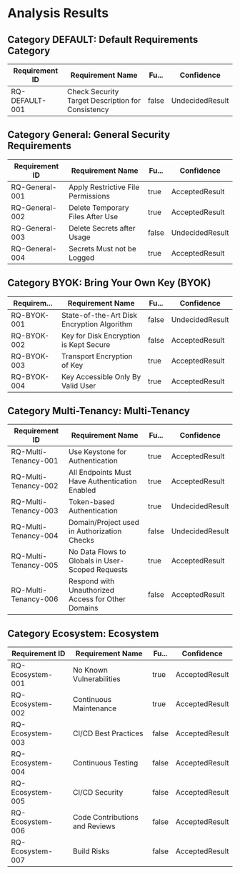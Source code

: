 # Analysis Results

## Category DEFAULT: Default Requirements Category

| Requirement ID | Requirement Name                                  | Fu... | Confidence      |
| -------------- | ------------------------------------------------- | ----- | --------------- |
| RQ-DEFAULT-001 | Check Security Target Description for Consistency | false | UndecidedResult |

## Category General: General Security Requirements

| Requirement ID | Requirement Name                   | Fu... | Confidence      |
| -------------- | ---------------------------------- | ----- | --------------- |
| RQ-General-001 | Apply Restrictive File Permissions | true  | AcceptedResult  |
| RQ-General-002 | Delete Temporary Files After Use   | true  | AcceptedResult  |
| RQ-General-003 | Delete Secrets after Usage         | false | UndecidedResult |
| RQ-General-004 | Secrets Must not be Logged         | true  | AcceptedResult  |

## Category BYOK: Bring Your Own Key (BYOK)

| Requirem... | Requirement Name                           | Fu... | Confidence      |
| ----------- | ------------------------------------------ | ----- | --------------- |
| RQ-BYOK-001 | State-of-the-Art Disk Encryption Algorithm | false | UndecidedResult |
| RQ-BYOK-002 | Key for Disk Encryption is Kept Secure     | false | AcceptedResult  |
| RQ-BYOK-003 | Transport Encryption of Key                | true  | AcceptedResult  |
| RQ-BYOK-004 | Key Accessible Only By Valid User          | true  | AcceptedResult  |

## Category Multi-Tenancy: Multi-Tenancy

| Requirement ID       | Requirement Name                                   | Fu... | Confidence      |
| -------------------- | -------------------------------------------------- | ----- | --------------- |
| RQ-Multi-Tenancy-001 | Use Keystone for Authentication                    | true  | AcceptedResult  |
| RQ-Multi-Tenancy-002 | All Endpoints Must Have Authentication Enabled     | true  | AcceptedResult  |
| RQ-Multi-Tenancy-003 | Token-based Authentication                         | true  | UndecidedResult |
| RQ-Multi-Tenancy-004 | Domain/Project used in Authorization Checks        | false | UndecidedResult |
| RQ-Multi-Tenancy-005 | No Data Flows to Globals in User-Scoped Requests   | true  | AcceptedResult  |
| RQ-Multi-Tenancy-006 | Respond with Unauthorized Access for Other Domains | false | AcceptedResult  |

## Category Ecosystem: Ecosystem

| Requirement ID   | Requirement Name               | Fu... | Confidence     |
| ---------------- | ------------------------------ | ----- | -------------- |
| RQ-Ecosystem-001 | No Known Vulnerabilities       | true  | AcceptedResult |
| RQ-Ecosystem-002 | Continuous Maintenance         | true  | AcceptedResult |
| RQ-Ecosystem-003 | CI/CD Best Practices           | false | AcceptedResult |
| RQ-Ecosystem-004 | Continuous Testing             | false | AcceptedResult |
| RQ-Ecosystem-005 | CI/CD Security                 | false | AcceptedResult |
| RQ-Ecosystem-006 | Code Contributions and Reviews | false | AcceptedResult |
| RQ-Ecosystem-007 | Build Risks                    | false | AcceptedResult |

